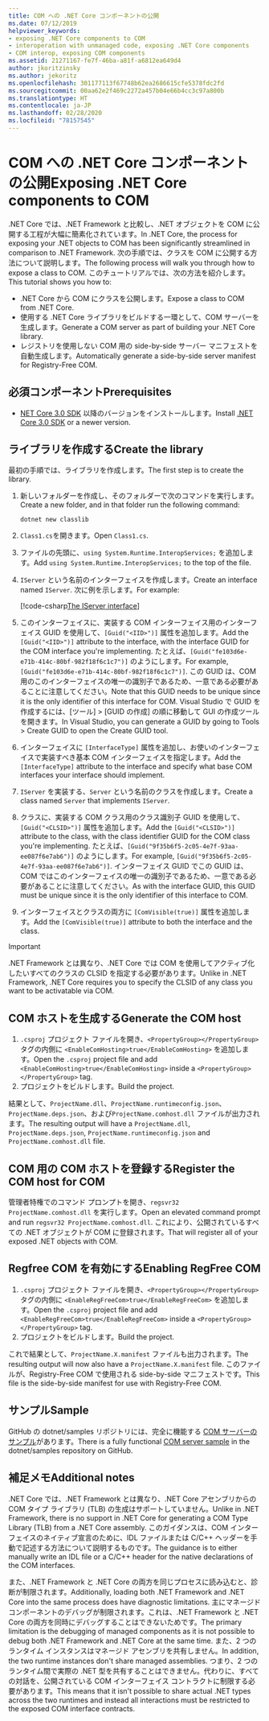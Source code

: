 ```yaml
---
title: COM への .NET Core コンポーネントの公開
ms.date: 07/12/2019
helpviewer_keywords:
- exposing .NET Core components to COM
- interoperation with unmanaged code, exposing .NET Core components
- COM interop, exposing COM components
ms.assetid: 21271167-fe7f-46ba-a81f-a6812ea649d4
author: jkoritzinsky
ms.author: jekoritz
ms.openlocfilehash: 301177113f67748b62ea2686615cfe5378fdc2fd
ms.sourcegitcommit: 00aa62e2f469c2272a457b04e66b4cc3c97a800b
ms.translationtype: HT
ms.contentlocale: ja-JP
ms.lasthandoff: 02/28/2020
ms.locfileid: "78157545"
---
```

# <a name="exposing-net-core-components-to-com"></a><span data-ttu-id="aa8f0-102">COM への .NET Core コンポーネントの公開</span><span class="sxs-lookup"><span data-stu-id="aa8f0-102">Exposing .NET Core components to COM</span></span>

<span data-ttu-id="aa8f0-103">.NET Core では、.NET Framework と比較し、.NET オブジェクトを COM に公開する工程が大幅に簡素化されています。</span><span class="sxs-lookup"><span data-stu-id="aa8f0-103">In .NET Core, the process for exposing your .NET objects to COM has been significantly streamlined in comparison to .NET Framework.</span></span> <span data-ttu-id="aa8f0-104">次の手順では、クラスを COM に公開する方法について説明します。</span><span class="sxs-lookup"><span data-stu-id="aa8f0-104">The following process will walk you through how to expose a class to COM.</span></span> <span data-ttu-id="aa8f0-105">このチュートリアルでは、次の方法を紹介します。</span><span class="sxs-lookup"><span data-stu-id="aa8f0-105">This tutorial shows you how to:</span></span>

- <span data-ttu-id="aa8f0-106">.NET Core から COM にクラスを公開します。</span><span class="sxs-lookup"><span data-stu-id="aa8f0-106">Expose a class to COM from .NET Core.</span></span>
- <span data-ttu-id="aa8f0-107">使用する .NET Core ライブラリをビルドする一環として、COM サーバーを生成します。</span><span class="sxs-lookup"><span data-stu-id="aa8f0-107">Generate a COM server as part of building your .NET Core library.</span></span>
- <span data-ttu-id="aa8f0-108">レジストリを使用しない COM 用の side-by-side サーバー マニフェストを自動生成します。</span><span class="sxs-lookup"><span data-stu-id="aa8f0-108">Automatically generate a side-by-side server manifest for Registry-Free COM.</span></span>

## <a name="prerequisites"></a><span data-ttu-id="aa8f0-109">必須コンポーネント</span><span class="sxs-lookup"><span data-stu-id="aa8f0-109">Prerequisites</span></span>

- <span data-ttu-id="aa8f0-110">[NET Core 3.0 SDK](https://dotnet.microsoft.com/download) 以降のバージョンをインストールします。</span><span class="sxs-lookup"><span data-stu-id="aa8f0-110">Install [.NET Core 3.0 SDK](https://dotnet.microsoft.com/download) or a newer version.</span></span>

## <a name="create-the-library"></a><span data-ttu-id="aa8f0-111">ライブラリを作成する</span><span class="sxs-lookup"><span data-stu-id="aa8f0-111">Create the library</span></span>

<span data-ttu-id="aa8f0-112">最初の手順では、ライブラリを作成します。</span><span class="sxs-lookup"><span data-stu-id="aa8f0-112">The first step is to create the library.</span></span>

1. <span data-ttu-id="aa8f0-113">新しいフォルダーを作成し、そのフォルダーで次のコマンドを実行します。</span><span class="sxs-lookup"><span data-stu-id="aa8f0-113">Create a new folder, and in that folder run the following command:</span></span>

    ```dotnetcli
    dotnet new classlib
    ```

2. <span data-ttu-id="aa8f0-114">`Class1.cs`を開きます。</span><span class="sxs-lookup"><span data-stu-id="aa8f0-114">Open `Class1.cs`.</span></span>
3. <span data-ttu-id="aa8f0-115">ファイルの先頭に、`using System.Runtime.InteropServices;` を追加します。</span><span class="sxs-lookup"><span data-stu-id="aa8f0-115">Add `using System.Runtime.InteropServices;` to the top of the file.</span></span>
4. <span data-ttu-id="aa8f0-116">`IServer` という名前のインターフェイスを作成します。</span><span class="sxs-lookup"><span data-stu-id="aa8f0-116">Create an interface named `IServer`.</span></span> <span data-ttu-id="aa8f0-117">次に例を示します。</span><span class="sxs-lookup"><span data-stu-id="aa8f0-117">For example:</span></span>

   [!code-csharp[The IServer interface](~/samples/core/extensions/COMServerDemo/COMContract/IServer.cs)]

5. <span data-ttu-id="aa8f0-118">このインターフェイスに、実装する COM インターフェイス用のインターフェイス GUID を使用して、`[Guid("<IID>")]` 属性を追加します。</span><span class="sxs-lookup"><span data-stu-id="aa8f0-118">Add the `[Guid("<IID>")]` attribute to the interface, with the interface GUID for the COM interface you're implementing.</span></span> <span data-ttu-id="aa8f0-119">たとえば、`[Guid("fe103d6e-e71b-414c-80bf-982f18f6c1c7")]` のようにします。</span><span class="sxs-lookup"><span data-stu-id="aa8f0-119">For example, `[Guid("fe103d6e-e71b-414c-80bf-982f18f6c1c7")]`.</span></span> <span data-ttu-id="aa8f0-120">この GUID は、COM 用のこのインターフェイスの唯一の識別子であるため、一意である必要があることに注意してください。</span><span class="sxs-lookup"><span data-stu-id="aa8f0-120">Note that this GUID needs to be unique since it is the only identifier of this interface for COM.</span></span> <span data-ttu-id="aa8f0-121">Visual Studio で GUID を作成するには、[ツール] > [GUID の作成] の順に移動して GUI の作成ツールを開きます。</span><span class="sxs-lookup"><span data-stu-id="aa8f0-121">In Visual Studio, you can generate a GUID by going to Tools > Create GUID to open the Create GUID tool.</span></span>
6. <span data-ttu-id="aa8f0-122">インターフェイスに `[InterfaceType]` 属性を追加し、お使いのインターフェイスで実装すべき基本 COM インターフェイスを指定します。</span><span class="sxs-lookup"><span data-stu-id="aa8f0-122">Add the `[InterfaceType]` attribute to the interface and specify what base COM interfaces your interface should implement.</span></span>
7. <span data-ttu-id="aa8f0-123">`IServer` を実装する、`Server` という名前のクラスを作成します。</span><span class="sxs-lookup"><span data-stu-id="aa8f0-123">Create a class named `Server` that implements `IServer`.</span></span>
8. <span data-ttu-id="aa8f0-124">クラスに、実装する COM クラス用のクラス識別子 GUID を使用して、`[Guid("<CLSID>")]` 属性を追加します。</span><span class="sxs-lookup"><span data-stu-id="aa8f0-124">Add the `[Guid("<CLSID>")]` attribute to the class, with the class identifier GUID for the COM class you're implementing.</span></span> <span data-ttu-id="aa8f0-125">たとえば、`[Guid("9f35b6f5-2c05-4e7f-93aa-ee087f6e7ab6")]` のようにします。</span><span class="sxs-lookup"><span data-stu-id="aa8f0-125">For example, `[Guid("9f35b6f5-2c05-4e7f-93aa-ee087f6e7ab6")]`.</span></span> <span data-ttu-id="aa8f0-126">インターフェイス GUID でこの GUID は、COM ではこのインターフェイスの唯一の識別子であるため、一意である必要があることに注意してください。</span><span class="sxs-lookup"><span data-stu-id="aa8f0-126">As with the interface GUID, this GUID must be unique since it is the only identifier of this interface to COM.</span></span>
9. <span data-ttu-id="aa8f0-127">インターフェイスとクラスの両方に `[ComVisible(true)]` 属性を追加します。</span><span class="sxs-lookup"><span data-stu-id="aa8f0-127">Add the `[ComVisible(true)]` attribute to both the interface and the class.</span></span>

> [!IMPORTANT]
> <span data-ttu-id="aa8f0-128">.NET Framework とは異なり、.NET Core では COM を使用してアクティブ化したいすべてのクラスの CLSID を指定する必要があります。</span><span class="sxs-lookup"><span data-stu-id="aa8f0-128">Unlike in .NET Framework, .NET Core requires you to specify the CLSID of any class you want to be activatable via COM.</span></span>

## <a name="generate-the-com-host"></a><span data-ttu-id="aa8f0-129">COM ホストを生成する</span><span class="sxs-lookup"><span data-stu-id="aa8f0-129">Generate the COM host</span></span>

1. <span data-ttu-id="aa8f0-130">`.csproj` プロジェクト ファイルを開き、`<PropertyGroup></PropertyGroup>` タグの内側に `<EnableComHosting>true</EnableComHosting>` を追加します。</span><span class="sxs-lookup"><span data-stu-id="aa8f0-130">Open the `.csproj` project file and add `<EnableComHosting>true</EnableComHosting>` inside a `<PropertyGroup></PropertyGroup>` tag.</span></span>
2. <span data-ttu-id="aa8f0-131">プロジェクトをビルドします。</span><span class="sxs-lookup"><span data-stu-id="aa8f0-131">Build the project.</span></span>

<span data-ttu-id="aa8f0-132">結果として、`ProjectName.dll`、`ProjectName.runtimeconfig.json`、`ProjectName.deps.json`、および`ProjectName.comhost.dll` ファイルが出力されます。</span><span class="sxs-lookup"><span data-stu-id="aa8f0-132">The resulting output will have a `ProjectName.dll`, `ProjectName.deps.json`, `ProjectName.runtimeconfig.json` and `ProjectName.comhost.dll` file.</span></span>

## <a name="register-the-com-host-for-com"></a><span data-ttu-id="aa8f0-133">COM 用の COM ホストを登録する</span><span class="sxs-lookup"><span data-stu-id="aa8f0-133">Register the COM host for COM</span></span>

<span data-ttu-id="aa8f0-134">管理者特権でのコマンド プロンプトを開き、`regsvr32 ProjectName.comhost.dll` を実行します。</span><span class="sxs-lookup"><span data-stu-id="aa8f0-134">Open an elevated command prompt and run `regsvr32 ProjectName.comhost.dll`.</span></span> <span data-ttu-id="aa8f0-135">これにより、公開されているすべての .NET オブジェクトが COM に登録されます。</span><span class="sxs-lookup"><span data-stu-id="aa8f0-135">That will register all of your exposed .NET objects with COM.</span></span>

## <a name="enabling-regfree-com"></a><span data-ttu-id="aa8f0-136">Regfree COM を有効にする</span><span class="sxs-lookup"><span data-stu-id="aa8f0-136">Enabling RegFree COM</span></span>

1. <span data-ttu-id="aa8f0-137">`.csproj` プロジェクト ファイルを開き、`<PropertyGroup></PropertyGroup>` タグの内側に `<EnableRegFreeCom>true</EnableRegFreeCom>` を追加します。</span><span class="sxs-lookup"><span data-stu-id="aa8f0-137">Open the `.csproj` project file and add `<EnableRegFreeCom>true</EnableRegFreeCom>` inside a `<PropertyGroup></PropertyGroup>` tag.</span></span>
2. <span data-ttu-id="aa8f0-138">プロジェクトをビルドします。</span><span class="sxs-lookup"><span data-stu-id="aa8f0-138">Build the project.</span></span>

<span data-ttu-id="aa8f0-139">これで結果として、`ProjectName.X.manifest` ファイルも出力されます。</span><span class="sxs-lookup"><span data-stu-id="aa8f0-139">The resulting output will now also have a `ProjectName.X.manifest` file.</span></span> <span data-ttu-id="aa8f0-140">このファイルが、Registry-Free COM で使用される side-by-side マニフェストです。</span><span class="sxs-lookup"><span data-stu-id="aa8f0-140">This file is the side-by-side manifest for use with Registry-Free COM.</span></span>

## <a name="sample"></a><span data-ttu-id="aa8f0-141">サンプル</span><span class="sxs-lookup"><span data-stu-id="aa8f0-141">Sample</span></span>

<span data-ttu-id="aa8f0-142">GitHub の dotnet/samples リポジトリには、完全に機能する [COM サーバーのサンプル](https://github.com/dotnet/samples/tree/master/core/extensions/COMServerDemo)があります。</span><span class="sxs-lookup"><span data-stu-id="aa8f0-142">There is a fully functional [COM server sample](https://github.com/dotnet/samples/tree/master/core/extensions/COMServerDemo) in the dotnet/samples repository on GitHub.</span></span>

## <a name="additional-notes"></a><span data-ttu-id="aa8f0-143">補足メモ</span><span class="sxs-lookup"><span data-stu-id="aa8f0-143">Additional notes</span></span>

<span data-ttu-id="aa8f0-144">.NET Core では、.NET Framework とは異なり、.NET Core アセンブリからの COM タイプ ライブラリ (TLB) の生成はサポートしていません。</span><span class="sxs-lookup"><span data-stu-id="aa8f0-144">Unlike in .NET Framework, there is no support in .NET Core for generating a COM Type Library (TLB) from a .NET Core assembly.</span></span> <span data-ttu-id="aa8f0-145">このガイダンスは、COM インターフェイスのネイティブ宣言のために、IDL ファイルまたは C/C++ ヘッダーを手動で記述する方法について説明するものです。</span><span class="sxs-lookup"><span data-stu-id="aa8f0-145">The guidance is to either manually write an IDL file or a C/C++ header for the native declarations of the COM interfaces.</span></span>

<span data-ttu-id="aa8f0-146">また、.NET Framework と .NET Core の両方を同じプロセスに読み込むと、診断が制限されます。</span><span class="sxs-lookup"><span data-stu-id="aa8f0-146">Additionally, loading both .NET Framework and .NET Core into the same process does have diagnostic limitations.</span></span> <span data-ttu-id="aa8f0-147">主にマネージド コンポーネントのデバッグが制限されます。これは、.NET Framework と .NET Core の両方を同時にデバッグすることはできないためです。</span><span class="sxs-lookup"><span data-stu-id="aa8f0-147">The primary limitation is the debugging of managed components as it is not possible to debug both .NET Framework and .NET Core at the same time.</span></span> <span data-ttu-id="aa8f0-148">また、2 つのランタイム インスタンスはマネージド アセンブリを共有しません。</span><span class="sxs-lookup"><span data-stu-id="aa8f0-148">In addition, the two runtime instances don't share managed assemblies.</span></span> <span data-ttu-id="aa8f0-149">つまり、2 つのランタイム間で実際の .NET 型を共有することはできません。代わりに、すべての対話を、公開されている COM インターフェイス コントラクトに制限する必要があります。</span><span class="sxs-lookup"><span data-stu-id="aa8f0-149">This means that it isn't possible to share actual .NET types across the two runtimes and instead all interactions must be restricted to the exposed COM interface contracts.</span></span>
